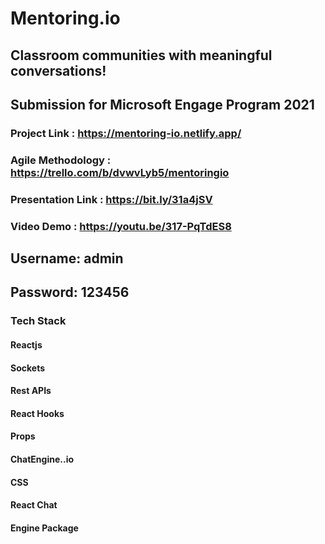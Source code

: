 # Mentoring.io
## Classroom communities with meaningful conversations!

## Submission for Microsoft Engage Program 2021

### Project Link : https://mentoring-io.netlify.app/
### Agile Methodology : https://trello.com/b/dvwvLyb5/mentoringio
### Presentation Link : https://bit.ly/31a4jSV
### Video Demo : https://youtu.be/317-PqTdES8


## Username: admin
## Password: 123456

### Tech Stack

#### Reactjs
#### Sockets
#### Rest APIs
#### React Hooks
#### Props
#### ChatEngine..io
#### CSS
#### React Chat 
#### Engine Package




